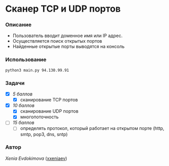 # Сканер TCP и UDP портов

### Описание
* Пользователь вводит доменное имя или IP адрес. 
* Осуществляется поиск открытых портов
* Найденные открытые порты выводятся на консоль

### Использование 

`python3 main.py 94.130.99.91`

### Задачи
- [x] *5 баллов*
    - [x] сканирование TCP портов
- [x] *10 баллов*
    - [x] сканирование UDP портов
    - [x] многопоточность
- [ ] *15 баллов*
    - [ ] определять протокол, который работает на открытом порте (http, smtp, pop3, dns, sntp)

### Автор 
*Xenia Evdokimova* ([xxeniaev](https://github.com/xxeniaev))




    
